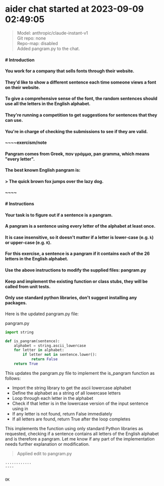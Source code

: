 
# aider chat started at 2023-09-09 02:49:05

> Model: anthropic/claude-instant-v1  
> Git repo: none  
> Repo-map: disabled  
> Added pangram.py to the chat.  

#### # Introduction  
####   
#### You work for a company that sells fonts through their website.  
#### They'd like to show a different sentence each time someone views a font on their website.  
#### To give a comprehensive sense of the font, the random sentences should use **all** the letters in the English alphabet.  
####   
#### They're running a competition to get suggestions for sentences that they can use.  
#### You're in charge of checking the submissions to see if they are valid.  
####   
#### ~~~~exercism/note  
#### Pangram comes from Greek, παν γράμμα, pan gramma, which means "every letter".  
####   
#### The best known English pangram is:  
####   
#### > The quick brown fox jumps over the lazy dog.  
#### ~~~~  
#### # Instructions  
####   
#### Your task is to figure out if a sentence is a pangram.  
####   
#### A pangram is a sentence using every letter of the alphabet at least once.  
#### It is case insensitive, so it doesn't matter if a letter is lower-case (e.g. `k`) or upper-case (e.g. `K`).  
####   
#### For this exercise, a sentence is a pangram if it contains each of the 26 letters in the English alphabet.  
####   
#### ####  
####   
#### Use the above instructions to modify the supplied files: pangram.py  
#### Keep and implement the existing function or class stubs, they will be called from unit tests.  
#### Only use standard python libraries, don't suggest installing any packages.  

Here is the updated pangram.py file:

pangram.py
```python
import string

def is_pangram(sentence):
    alphabet = string.ascii_lowercase
    for letter in alphabet:
        if letter not in sentence.lower():
            return False
    return True
```

This updates the pangram.py file to implement the is_pangram function as follows:

- Import the string library to get the ascii lowercase alphabet 
- Define the alphabet as a string of all lowercase letters
- Loop through each letter in the alphabet
- Check if that letter is in the lowercase version of the input sentence using in
- If any letter is not found, return False immediately
- If all letters are found, return True after the loop completes

This implements the function using only standard Python libraries as requested, checking if a sentence contains all letters of the English alphabet and is therefore a pangram. Let me know if any part of the implementation needs further explanation or modification.

> Applied edit to pangram.py  
```
............
----


OK

```